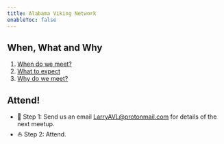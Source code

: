```yaml
---
title: Alabama Viking Network
enableToc: false
---
```


## When, What and Why

1. [When do we meet?](calendar)
2. [What to expect](meetings)
3. [Why do we meet?](why)

## Attend!
- 🎯 Step 1: Send us an email LarryAVL@protonmail.com for details of the next meetup.
- ⛵ Step 2: Attend.
